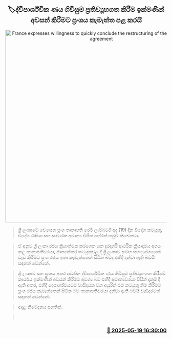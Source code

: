 <p align='center'><b><h2 align='center' title='France expresses willingness to quickly conclude the restructuring of the bilateral debt agreement'>🏷ද්විපාර්ශ්වික ණය ගිවිසුම ප්‍රතිව්‍යූහගත කිරීම ඉක්මණින් අවසන් කිරීමට ප්‍රංශය කැමැත්ත පළ කරයි</h2></b></p>
<p align='center'><img src='https://helakuru.sgp1.cdn.digitaloceanspaces.com/esana/images/lib/france-ui.jpg' width='600' alt='France expresses willingness to quickly conclude the restructuring of the bilateral debt agreement'></p>

> ශ්‍රී ලංකාවේ වෙසෙන ප්‍රංශ තානාපති රෙමි ලැම්බර්ට් අද (19) දින විදේශ කටයුතු, විදේශ රැකියා සහ සංචාරක අමාත්‍ය විජිත හේරත් හමුවී තිබෙනවා.

> ඒ අනුව ශ්‍රී ලංකා රජය ක්‍රියාත්මක කරගෙන යන දුරදර්ශී ආර්ථික ක්‍රියාදාමය අගය කළ තානාපතිවරයා, ජාත්‍යන්තර කටයුතුවල දී ශ්‍රී ලංකාව සමඟ සහයෝගයෙන් වැඩ කිරීමට ප්‍රංශ රජය ඉතා කැමැත්තෙන් සිටින බවද එහිදී දන්වා ඇති බවයි සඳහන් වෙන්නේ.

> ශ්‍රී ලංකාව සහ ප්‍රංශය අතර පවතින ද්විපාර්ශ්වික ණය ගිවිසුම ප්‍රතිව්‍යූහගත කිරීමේ කාර්යය ඉක්මණින් අවසන් කිරීමට අවශ්‍ය බව එහිදී අමාත්‍යවරයා විසින් දැනුම් දී ඇති අතර, එහිදී දෙපාර්ශ්වයටම වාසිදායක වන අයුරින් එම කටයුතු නිම කිරීමට ප්‍රංශ රජය කැමැත්තෙන් සිටින බව තානාපතිවරයා දන්වා ඇති බවයි වැඩිදුරටත් සඳහන් වෙන්නේ.

> අදාළ නිවේදනය පහතින්.

>  



<h3 align='right'><a href='https://www.helakuru.lk/esana/p/110224/'>📅 2025-05-19 16:30:00</a></h3>
